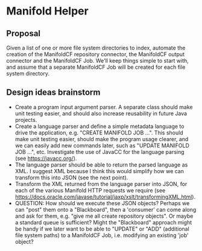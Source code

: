 # Manifold Helper  

## Proposal  
Given a list of one or more file system directories to index, automate the creation of the ManifoldCF repository connector, the ManifoldCF output connector and the ManifoldCF Job. We'll keep things simple to start with, and assume that a separate ManifoldCF Job will be created for each file system directory.

## Design ideas brainstorm  
* Create a program input argument parser. A separate class should make unit testing easier, and should also increase reusability 
in future Java projects.
* Create a language parser and define a simple metadata language to drive the application, e.g.
"CREATE MANIFOLD JOB ...". This should make unit testing easier, should make the program usage clearer, and we can easily add new commands 
later, such as "UPDATE MANIFOLD JOB ...", etc. Investigate the use of JavaCC for the language parsing (see https://javacc.org/).
* The language parser should be able to return the parsed language as XML. I suggest XML because I think this would simplify how we can transform this into JSON (see the next point).
* Transform the XML returned from the language parser into JSON, for each of the various Manifold HTTP requests we require (see https://docs.oracle.com/javase/tutorial/jaxp/xslt/transformingXML.html). 
* QUESTION: How should we execute these JSON objects? Perhaps we can "post" them onto a "Blackboard", then a 'consumer' can come along and ask for them, e.g. "give me all create repository objects". Or maybe a standard queue is sufficient? Might the "Blackboard" approach might be handy if we later want to be able to "UPDATE" or "ADD" (additional file system paths) to a ManifoldCF Job, i.e. modifying an existing 'job' object?
